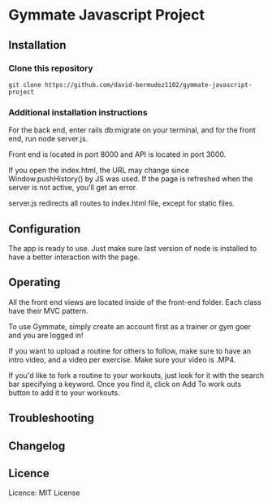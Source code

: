# Gymmate Javascript Project
## Installation
### Clone this repository
```
git clone https://github.com/david-bermudez1102/gymmate-javascript-project

```
### Additional installation instructions
For the back end, enter rails db:migrate on your terminal, and for the front end, run node server.js.

Front end is located in port 8000 and API is located in port 3000.

If you open the index.html, the URL may change since Window.pushHistory() by JS was used. If the page is refreshed when the server is not active, you'll get an error.

server.js redirects all routes to index.html file, except for static files.

## Configuration
The app is ready to use. Just make sure last version of node is installed to have a better interaction with the page.
## Operating
All the front end views are located inside of the front-end folder. Each class have their MVC pattern.

To use Gymmate, simply create an account first as a trainer or gym goer and you are logged in!

If you want to upload a routine for others to follow, make sure to have an intro video, and a video per exercise. Make sure your video is .MP4.

If you'd like to fork a routine to your workouts, just look for it with the search bar specifying a keyword. Once you find it, click on Add To work outs button to add it to your workouts.
## Troubleshooting
## Changelog
## Licence
Licence: MIT License
